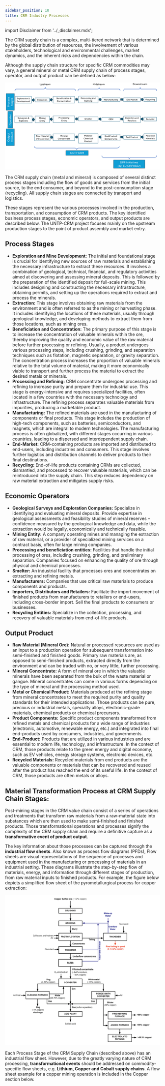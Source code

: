 ```yaml
---
sidebar_position: 10
title: CRM Industry Processes
---
```


import Disclaimer from '../\_disclaimer.mdx';

<Disclaimer />

The CRM supply chain is a complex, multi-tiered network that is determined by the global distribution of resources, the involvement of various stakeholders, technological and environmental challenges, market dynamics, and the inherent risks and dependencies within the chain. 

Although the supply chain structure for specific CRM commodities may vary, a general mineral or metal CRM supply chain of process stages, operator, and output product can be defined as below: 

![D3Relationships](../files/D3Relationships.png) 

The CRM supply chain (metal and mineral) is composed of several distinct process stages including the flow of goods and services from the initial source, to the end consumer, and beyond to the post-consumption stage (recycling). All supply chain stages are connected by transport and logistics.

These stages represent the various processes involved in the production, transportation, and consumption of CRM products. The key identified business process stages, economic operators, and output products are described below. The UNTP-CRM project focuses mainly on the upstream production stages to the point of product assembly and market entry. 

## Process Stages

* **Exploration and Mine Development:** The initial and foundational stage is crucial for identifying new sources of raw materials and establishing the necessary infrastructure to extract these resources. It involves a combination of geological, technical, financial, and regulatory activities aimed at discovering and assessing mineral deposits. This is followed by the preparation of the identified deposit for full-scale mining. This includes designing and constructing the necessary infrastructure, obtaining permits, and setting up the operations required to extract and process the minerals.
* **Extraction:** This stage involves obtaining raw materials from the environment and is often referred to as the mining or harvesting phase. It includes identifying the locations of these materials, usually through geological knowledge, and developing methods to extract them from those locations, such as mining ores.
* **Beneficiation and Concentration:** The primary purpose of this stage is to increase the concentration of valuable minerals within the ore, thereby improving the quality and economic value of the raw material before further processing or refining. Usually, a product undergoes various processing steps, including crushing, grinding, and separation techniques such as flotation, magnetic separation, or gravity separation. The concentration process increases the proportion of valuable minerals relative to the total volume of material, making it more economically viable to transport and further process the material to extract the desired metals or minerals.
* **Processing and Refining:** CRM concentrate undergoes processing and refining to increase purity and prepare them for industrial use. This stage is energy-intensive and requires specialized facilities, often located in a few countries with the necessary technology and infrastructure. The refining process separates valuable materials from impurities, producing a marketable product.
* **Manufacturing:** The refined materials are used in the manufacturing of components or final products. This stage includes the production of high-tech components, such as batteries, semiconductors, and magnets, which are integral to modern technologies. The manufacturing process is often globalized, with different stages occurring in various countries, leading to a dispersed and interdependent supply chain.
* **End-Market:** CRM-containing products are imported and distributed to end-users, including industries and consumers. This stage involves further logistics and distribution channels to deliver products to their final destinations.
* **Recycling:** End-of-life products containing CRMs are collected, dismantled, and processed to recover valuable materials, which can be reintroduced into the supply chain. This step reduces dependency on raw material extraction and mitigates supply risks.

## Economic Operators 

* **Geological Surveys and Exploration Companies:** Specialize in identifying and evaluating mineral deposits. Provide expertise in geological assessments and feasibility studies of mineral reserves – confidence measured by the geological knowledge and data, while the extraction would be legally, economically and technically feasible.
* **Mining Entity:** A company operating mines and managing the extraction of raw material, or a provider of specialized mining services on a contract basis, often for large mining companies.
* **Processing and beneficiation entities:** Facilities that handle the initial processing of ores, including crushing, grinding, and preliminary separation. Companies focused on enhancing the quality of ore through physical and chemical processes.
* **Smelter:** An industrial facility that processes ores and concentrates on extracting and refining metals.
* **Manufacturers:** Companies that use critical raw materials to produce components and products.
* **Importers, Distributors and Retailers:** Facilitate the import movement of finished products from manufacturers to retailers or end-users, including cross-border import. Sell the final products to consumers or businesses.
* **Recycling Entities:** Specialize in the collection, processing, and recovery of valuable materials from end-of-life products.

## Output Product 

* **Raw Material (Mineral Ore):** Natural or processed resources are used as an input to a production operation for subsequent transformation into semi-finished and finished goods. Primary raw materials are, as opposed to semi-finished products, extracted directly from the environment and can be traded with no, or very little, further processing.
* **Mineral Concentrate:** A form of mineral ore in which the valuable minerals have been separated from the bulk of the waste material or gangue. Mineral concentrates can come in various forms depending on the type of mineral and the processing method used.
* **Metal or Chemical Product:** Materials produced at the refining stage from mineral concentrates to meet the required purity and quality standards for their intended applications. Those products can be pure, precious or industrial metals, specialty alloys, electronic-grade materials, chemical products or chemical precursors.
* **Product Components:** Specific product components transformed from refined metals and chemical products for a wide range of industries (electronic, automotive, renewable energy, etc.) and  integrated into final end-products used by consumers, industries, and governments.
* **End-Product:** Products that are utilized in various industries and are essential to modern life, technology, and infrastructure. In the context of CRM, those products relate to the green energy and digital economy, such as EV vehicles, energy storage systems, electronic devices, etc.
* **Recycled Materials:** Recycled materials from end products are the valuable components or materials that can be recovered and reused after the product has reached the end of its useful life. In the context of CRM, those products are often metals or alloys.

## Material Transformation Process at CRM Supply Chain Stages: 

Post-mining stages in the CRM value chain consist of a series of operations and treatments that transform raw materials from a raw-material state into substances which are then used to make semi-finished and finished products. Those transformational operations and processes signify the complexity of the CRM supply chain and require a definitive capture as a **transformative event of product output**. 

The key information about those processes can be captured through the **industrial flow sheets**. Also known as process flow diagrams (PFDs), Flow sheets are visual representations of the sequence of processes and equipment used in the manufacturing or processing of materials in an industrial setting. These diagrams illustrate the step-by-step flow of materials, energy, and information through different stages of production, from raw material inputs to finished products. For example, the figure below depicts a simplified flow sheet of the pyrometallurgical process for copper extraction:

![Figure3](../files/Figure3.png)

Each Process Stage of the CRM Supply Chain (described above) has an industrial flow sheet. However, due to the greatly varying nature of CRM processing, **transformational events** should be addressed on commodity-specific flow sheets, e.g. **Lithium, Copper and Cobalt supply chains**. A flow sheet example for a copper mining operation is included in the Copper section below. 
